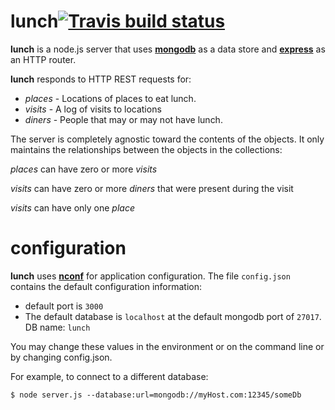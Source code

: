 lunch[![Travis build status](http://travis-ci.org/shhQuiet/lunch.png)](http://travis-ci.org/shhQuiet/lunch)
=====

**lunch** is a node.js server that uses [**mongodb**](https://github.com/mongodb/node-mongodb-native) as a data store and [**express**](https://github.com/visionmedia/express) as an HTTP router.

**lunch** responds to HTTP REST requests for:

- _places_ - Locations of places to eat lunch.
- _visits_ - A log of visits to locations
- _diners_ - People that may or may not have lunch.

The server is completely agnostic toward the contents of the objects.  It only maintains the relationships between the objects in the collections:

_places_ can have zero or more _visits_

_visits_ can have zero or more _diners_ that were present during the visit

_visits_ can have only one _place_

configuration
=============

**lunch** uses [**nconf**](https://github.com/flatiron/nconf) for application configuration.  The file `config.json` contains the default configuration information:

- default port is `3000`
- The default database is `localhost` at the default mongodb port of `27017`.  DB name: `lunch`

You may change these values in the environment or on the command line or by changing config.json.

For example, to connect to a different database:

`$ node server.js --database:url=mongodb://myHost.com:12345/someDb`

